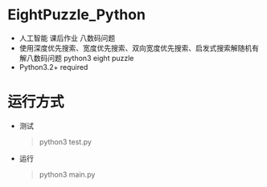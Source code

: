 # EightPuzzle_Python
- 人工智能 课后作业 八数码问题
- 使用深度优先搜索、宽度优先搜索、双向宽度优先搜索、启发式搜索解随机有解八数码问题 python3 eight puzzle
- Python3.2+ required

# 运行方式
- 测试
    >python3 test.py
- 运行
    >python3 main.py

